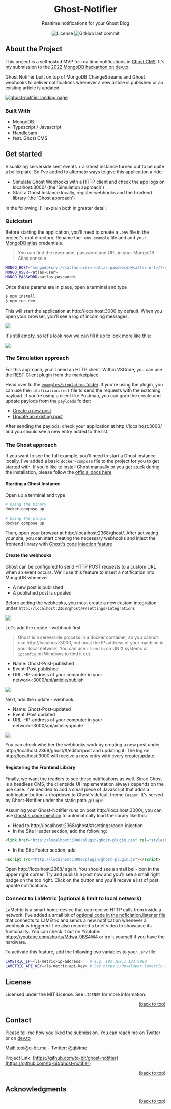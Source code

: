<div id="top"></div>

<!-- PROJECT LOGO -->
<br />
<div align="center">

  <h1 align="center">Ghost-Notifier</h1>

  <p align="center">
    Realtime notifications for your Ghost Blog
  </p>
  <div align="center">
    <img alt="License" src="https://img.shields.io/github/license/tq-bit/ville-de-cuisines?style=plastic&logo=MIT"/>
    <img alt="GitHub last commit" src="https://img.shields.io/github/last-commit/tq-bit/ghost-notifier?style=plastic&logo=git"/>
  </div>
</div>

## About the Project

This project is a selfhosted MVP for realtime notifications in [Ghost CMS](https://ghost.org/). It's my submission to the [2022 MongoDB hackathon on dev.to](https://dev.to/devteam/announcing-the-mongodb-atlas-hackathon-2022-on-dev-2107).

Ghost Notifier built on top of MongoDB ChangeStreams and Ghost webhooks to deliver notifications whenever a new article is published or an existing article is updated.

[![ghost-notifier landing page][product-screenshot]](#)

### Built With

- MongoDB
- Typescript / Javascript
- Handlebars
- feat. Ghost CMS


## Get started

Visualizing serverside sent events + a Ghost instance turned out to be quite a boilerplate. So I've added to alternate ways to give this application a ride:

- Simulate Ghost Webhooks with a HTTP client and check the app logs on localhost:3000/ (the 'Simulation approach')
- Start a Ghost Instance locally, register webhooks and the frontend library (the 'Ghost approach')

In the following, I'll explain both in greater detail.

### Quickstart

Before starting the application, you'll need to create a `.env` file in the project's root directory. Rename the `.env.example` file and add your [MongoDB atlas](https://www.mongodb.com/atlas) credentials.

> You can find the username, password and URL in your MongoDB Atlas console

```sh
MONGO_HOST="mongodb+srv://<atlas-user>:<atlas-password>@<atlas-url>/?retryWrites=true&w=majority"
MONGO_USER=<atlas-user>
MONGO_PASSWORD=<atlas-password>
```

Once these params are in place, open a terminal and type

```sh
$ npm install
$ npm run dev
```

This will start the application at http://localhost:3000 by default. When you open your browser, you'll see a log of incoming messages.

![](https://raw.githubusercontent.com/tq-bit/ghost-notifier/master/assets/images/ghost-notifier-ui-empty.png)

It's still empty, so let's look how we can fill it up to look more like this:

![](https://raw.githubusercontent.com/tq-bit/ghost-notifier/master/assets/images/ghost-notifier-ui.png)


### The Simulation approach

For this approach, you'll need an HTTP client. Within VSCode, you can use the [REST Client](https://marketplace.visualstudio.com/items?itemName=humao.rest-client) plugin from the marketplace.

Head over to the [`examples/simulation` folder](https://github.com/tq-bit/ghost-notifier/tree/master/examples/simulation/payloads). If you're using the plugin, you can use the `notification.rest` file to send the requests with the matching payload. If you're using a client like Postman, you can grab the create and update paylods from the `payloads` folder:

- [Create a new post](https://github.com/tq-bit/ghost-notifier/blob/master/examples/simulation/payloads/create-post.json)
- [Update an existing post](https://github.com/tq-bit/ghost-notifier/blob/master/examples/simulation/payloads/update-post.json)

After sending the paylods, check your application at http://localhost:3000/ and you should see a new entry added to the list.

### The Ghost approach

If you want to see the full example, you'll need to start a Ghost instance locally. I've added a basic `docker-compose` file to the project for you to get started with. If you'd like to install Ghost manually or you get stuck during the installation, please follow the [official docs here](https://ghost.org/docs/install/)

#### Starting a Ghost Instance

Open up a terminal and type

```sh
# Using the binary
docker-compose up

# Using the plugin
docker compose up
```

Then, open your browser at http://localhost:2368/ghost/. After activating your site, you can start creating the necessary webhooks and inject the frontend library with [Ghost's code injection feature](https://ghost.org/tutorials/use-code-injection-in-ghost/)

#### Create the webhooks

Ghost can be configured to send HTTP POST requests to a custom URL when an event occurs. We'll use this feature to insert a notification into MongoDB whenever

- A new post is published
- A published post is updated

Before adding the webhooks, you must create a new custom integration under `http://localhost:2368/ghost/#/settings/integrations`

![](https://raw.githubusercontent.com/tq-bit/ghost-notifier/master/assets/images/ghost-notifier-create-integration.gif)

Let's add the create - webhook first.

> Ghost is a serverside process in a docker container, so you cannot use http://localhost:3000, but must the IP address of your machine in your local network. You can use `ifconfig` on UNIX systems or `ipconfig` on Windows to find it out.

- Name: Ghost-Post-published
- Event: Post published
- URL: -IP-address of your computer in your network-:3000/api/article/publish

![](https://raw.githubusercontent.com/tq-bit/ghost-notifier/master/assets/images/ghost-notifier-create-integration.gif)

Next, add the update - webhook:

- Name: Ghost-Post-updated
- Event: Post updated
- URL: -IP-address of your computer in your network-:3000/api/article/update

![](https://raw.githubusercontent.com/tq-bit/ghost-notifier/master/assets/images/ghost-notifier-create-webhook-update.gif)

You can check whether the webhooks work by creating a new post under http://localhost:2368/ghost/#/editor/post and updating it. The log on http://localhost:3000 will receive a new entry with every create/update.

#### Registering the Frontend Library

Finally, we want the readers to see these notifications as well. Since Ghost is a headless CMS, the clientside UI implementation always depends on the use case. I've decided to add a small piece of Javascript that adds a notification button + dropdown to Ghost's default theme `Casper`. It's served by Ghost-Notifier under the static path `/plugin`

Assuming your Ghost-Notifier runs on post http://localhost:3000/, you can use [Ghost's code injection](https://ghost.org/tutorials/use-code-injection-in-ghost/) to automatically load the library like this:

- Head to http://localhost:2368/ghost/#/settings/code-injection
- In the Site Header section, add the following:


```html
<link href="http://localhost:3000/plugin/ghost-plugin.css" rel="stylesheet">
```

- In the Site Footer section, add

```html
<script src="http://localhost:3000/plugin/ghost-plugin.js"></script>
```

Open http://localhost:2368/ again. You should see a small bell-icon in the upper right corner. Try and publish a post now and you'll see a small right badge on the top right. Click on the button and you'll receve a list of post update notifications.


### Connect to LaMetric (optional & limit to local network)

LaMetric is a smart home device that can receive HTTP calls from inside a network. I've added a small bit of [optional code in the noficiation.listener file](https://github.com/tq-bit/ghost-notifier/blob/master/src/realtime/notification.listener.ts#L93) that connects to LaMEtric and sends a new notification whenever a webhook is triggered. I've also recorded a brief video to showcase its funtionality. You can check it out on Youtube: https://youtube.com/shorts/Mdwa-9BS4W4 or try it yourself if you have the hardware.

To activate this feature, add the following two variables to your `.env` file:

```sh
LAMETRIC_IP=<la-metric-ip-address>   # e.g. 192.168.1.123:8080
LAMETRIC_API_KEY=<la-metric-api-key> # See https://developer.lametric.com/ for more info
```

<!-- LICENSE -->
## License

Licensed under the MIT License. See `LICENSE` for more information.

<p align="right">(<a href="#top">back to top</a>)</p>



<!-- CONTACT -->
## Contact

Please tell me how you liked the submission. You can reach me on Twitter or on [dev.to](https://dev.to/tqbit)


Mail: [tobi@q-bit.me](mailto:tobi@q-bit.me) - Twitter: [@qbitme](https://twitter.com/qbitme)

Project Link: [https://github.com/tq-bit/ghost-notifier](https://github.com/tq-bit/ghost-notifier)

<p align="right">(<a href="#top">back to top</a>)</p>

<!-- ACKNOWLEDGMENTS -->
## Acknowledgments



<p align="right">(<a href="#top">back to top</a>)</p>



<!-- MARKDOWN LINKS & IMAGES -->
<!-- https://www.markdownguide.org/basic-syntax/#reference-style-links -->
[product-screenshot]: assets/images/ghost-notifier-update.gif

